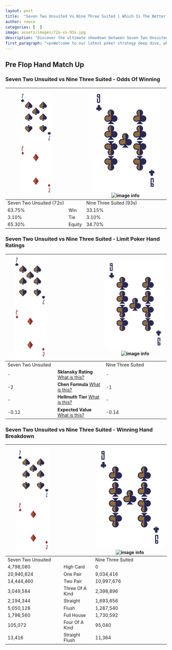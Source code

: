 ```yaml
---
layout: post
title:  "Seven Two Unsuited Vs Nine Three Suited | Which Is The Better Hand In Poker? A Complete Guide"
author: reece
categories: [  ]
image: assets/images/72o-vs-93s.jpg
description: "Discover the ultimate showdown between Seven Two Unsuited and Nine Three Suited in poker! Uncover the odds, strategies, and scenarios where one hand triumphs over the other. Get ready to up your poker game with this thrilling analysis."
first_paragraph: "<p>Welcome to our latest poker strategy deep dive, where we're pitting two distinct hands against each other in a high-stakes showdown: Seven Two Unsuited vs Nine Three Suited.</p><p>In the dynamic world of poker, every decision counts, and knowing which hand holds the upper hand is key to your success at the table.</p><p>In this article, we'll dissect these two hands, explore the scenarios where one dominates the other, and equip you with the knowledge to make strategic choices that can tip the odds in your favor.</p><p>Get ready to unravel the intriguing dynamics of these poker hands and elevate your game to new heights.</p>"
---
```




[comment]: # (sp0)

## Pre Flop Hand Match Up

<div class="table hand-ratings" markdown="1"> 



### Seven Two Unsuited vs Nine Three Suited - Odds Of Winning


    
| ![image info](assets/images/hand1/7.png) ![image info](assets/images/hand1/2o.png) |  | ![image info](assets/images/hand2/9.png) ![image info](assets/images/hand2/3s.png) |
| -------- | -------- | -------- |
| Seven Two Unsuited (72o) |  | Nine Three Suited (93s) |
| 63.75% | Win | 33.15% |
| 3.10% | Tie | 3.10% |
| 65.30% | Equity | 34.70% |




[comment]: # (sp1)



### Seven Two Unsuited vs Nine Three Suited - Limit Poker Hand Ratings


    
| ![image info](assets/images/hand1/7.png) ![image info](assets/images/hand1/2o.png) |  | ![image info](assets/images/hand2/9.png) ![image info](assets/images/hand2/3s.png) |
| -------- | -------- | -------- |
| Seven Two Unsuited |  | Nine Three Suited |
| - | **Sklansky Rating** [What is this?](/sklansky-rating-explained) | - |
| -2 | **Chen Formula** [What is this?](/chen-formula-explained) | -1 |
| - | **Hellmuth Tier** [What is this?](/Hellmuth-tier-explained) | - |
| -0.12 | **Expected Value** [What is this?](/expected-value-explained) | -0.14 |




[comment]: # (sp2)



### Seven Two Unsuited vs Nine Three Suited - Winning Hand Breakdown


    
| ![image info](assets/images/hand1/7.png) ![image info](assets/images/hand1/2o.png) |  | ![image info](assets/images/hand2/9.png) ![image info](assets/images/hand2/3s.png) |
| -------- | -------- | -------- |
| Seven Two Unsuited |  | Nine Three Suited |
| 4,798,080 | High Card | 0 |
| 20,940,624 | One Pair | 9,034,416 |
| 14,444,460 | Two Pair | 10,997,676 |
| 3,049,584 | Three Of A Kind | 2,398,896 |
| 2,194,344 | Straight | 1,693,656 |
| 5,050,128 | Flush | 1,287,540 |
| 1,798,560 | Full House | 1,730,592 |
| 105,072 | Four Of A Kind | 95,040 |
| 13,416 | Straight Flush | 11,364 |




[comment]: # (sp3)



</div>

[comment]: # (sp4)



[comment]: # (sp5)

